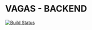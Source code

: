 **VAGAS - BACKEND**
===================
[![Build Status](https://travis-ci.org/Dev-ES/vacancy-backend.svg?branch=develop)](https://travis-ci.org/Dev-ES/vacancy-backend)